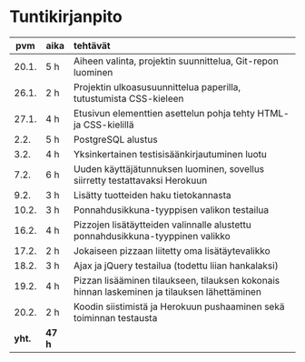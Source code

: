 # Tuntikirjanpito
pvm    | aika | tehtävät
------ | ---- | :--------
20.1.|5 h|Aiheen valinta, projektin suunnittelua, Git-repon luominen
26.1.|2 h|Projektin ulkoasusuunnittelua paperilla, tutustumista CSS-kieleen
27.1.|4 h|Etusivun elementtien asettelun pohja tehty HTML- ja CSS-kielillä
2.2.|5 h|PostgreSQL alustus
3.2.|4 h|Yksinkertainen testisisäänkirjautuminen luotu
7.2.|6 h|Uuden käyttäjätunnuksen luominen, sovellus siirretty testattavaksi Herokuun
9.2.|3 h|Lisätty tuotteiden haku tietokannasta
10.2.|3 h|Ponnahdusikkuna-tyyppisen valikon testailua
16.2.|4 h|Pizzojen lisätäytteiden valinnalle alustettu ponnahdusikkuna-tyyppinen valikko
17.2.|2 h|Jokaiseen pizzaan liitetty oma lisätäytevalikko
18.2.|3 h|Ajax ja jQuery testailua (todettu liian hankalaksi)
19.2.|4 h|Pizzan lisääminen tilaukseen, tilauksen kokonais hinnan laskeminen ja tilauksen lähettäminen
20.2.|2 h|Koodin siistimistä ja Herokuun pushaaminen sekä toiminnan testausta
**yht.**|**47 h**
